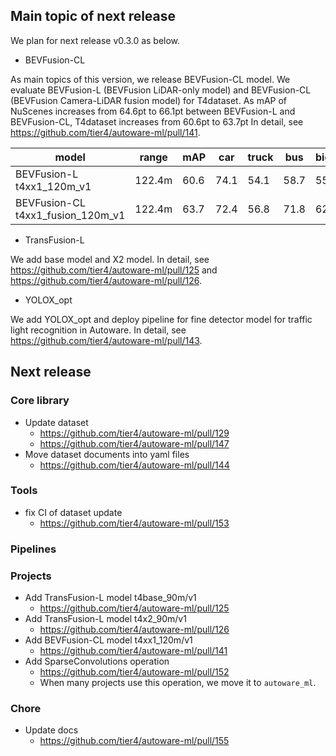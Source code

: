 ## Main topic of next release

We plan for next release v0.3.0 as below.

- BEVFusion-CL

As main topics of this version, we release BEVFusion-CL model.
We evaluate BEVFusion-L (BEVFusion LiDAR-only model) and BEVFusion-CL (BEVFusion Camera-LiDAR fusion model) for T4dataset.
As mAP of NuScenes increases from 64.6pt to 66.1pt between BEVFusion-L and BEVFusion-CL, T4dataset increases from 60.6pt to 63.7pt
In detail, see https://github.com/tier4/autoware-ml/pull/141.

| model                             | range  | mAP  | car  | truck | bus  | bicycle | pedestrian |
| --------------------------------- | ------ | ---- | ---- | ----- | ---- | ------- | ---------- |
| BEVFusion-L t4xx1_120m_v1         | 122.4m | 60.6 | 74.1 | 54.1  | 58.7 | 55.7    | 60.3       |
| BEVFusion-CL t4xx1_fusion_120m_v1 | 122.4m | 63.7 | 72.4 | 56.8  | 71.8 | 62.1    | 55.3       |

- TransFusion-L

We add base model and X2 model.
In detail, see https://github.com/tier4/autoware-ml/pull/125 and https://github.com/tier4/autoware-ml/pull/126.

- YOLOX_opt

We add YOLOX_opt and deploy pipeline for fine detector model for traffic light recognition in Autoware.
In detail, see https://github.com/tier4/autoware-ml/pull/143.

## Next release
### Core library

- Update dataset
  - <https://github.com/tier4/autoware-ml/pull/129>
  - <https://github.com/tier4/autoware-ml/pull/147>
- Move dataset documents into yaml files
  - <https://github.com/tier4/autoware-ml/pull/144>

### Tools

- fix CI of dataset update
  - <https://github.com/tier4/autoware-ml/pull/153>

### Pipelines

### Projects

- Add TransFusion-L model t4base_90m/v1
  - <https://github.com/tier4/autoware-ml/pull/125>
- Add TransFusion-L model t4x2_90m/v1
  - <https://github.com/tier4/autoware-ml/pull/126>
- Add BEVFusion-CL model t4xx1_120m/v1
  - <https://github.com/tier4/autoware-ml/pull/141>
- Add SparseConvolutions operation
  - <https://github.com/tier4/autoware-ml/pull/152>
  - When many projects use this operation, we move it to `autoware_ml`.

### Chore

- Update docs
  - <https://github.com/tier4/autoware-ml/pull/155>
